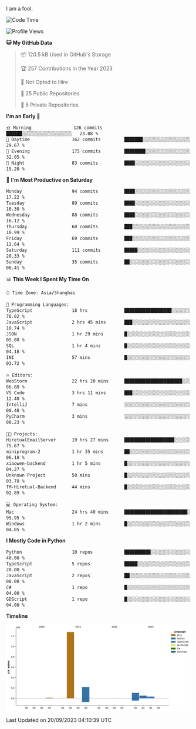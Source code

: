 I am a fool.

<!--START_SECTION:waka-->
![Code Time](http://img.shields.io/badge/Code%20Time-718%20hrs%2015%20mins-blue)

![Profile Views](http://img.shields.io/badge/Profile%20Views-2-blue)

**🐱 My GitHub Data** 

> 📦 120.5 kB Used in GitHub's Storage 
 > 
> 🏆 257 Contributions in the Year 2023
 > 
> 🚫 Not Opted to Hire
 > 
> 📜 25 Public Repositories 
 > 
> 🔑 5 Private Repositories 
 > 
**I'm an Early 🐤** 

```text
🌞 Morning                126 commits         ██████░░░░░░░░░░░░░░░░░░░   23.08 % 
🌆 Daytime                162 commits         ███████░░░░░░░░░░░░░░░░░░   29.67 % 
🌃 Evening                175 commits         ████████░░░░░░░░░░░░░░░░░   32.05 % 
🌙 Night                  83 commits          ████░░░░░░░░░░░░░░░░░░░░░   15.20 % 
```
📅 **I'm Most Productive on Saturday** 

```text
Monday                   94 commits          ████░░░░░░░░░░░░░░░░░░░░░   17.22 % 
Tuesday                  89 commits          ████░░░░░░░░░░░░░░░░░░░░░   16.30 % 
Wednesday                88 commits          ████░░░░░░░░░░░░░░░░░░░░░   16.12 % 
Thursday                 60 commits          ███░░░░░░░░░░░░░░░░░░░░░░   10.99 % 
Friday                   69 commits          ███░░░░░░░░░░░░░░░░░░░░░░   12.64 % 
Saturday                 111 commits         █████░░░░░░░░░░░░░░░░░░░░   20.33 % 
Sunday                   35 commits          ██░░░░░░░░░░░░░░░░░░░░░░░   06.41 % 
```


📊 **This Week I Spent My Time On** 

```text
🕑︎ Time Zone: Asia/Shanghai

💬 Programming Languages: 
TypeScript               18 hrs              ██████████████████░░░░░░░   70.02 % 
JavaScript               2 hrs 45 mins       ███░░░░░░░░░░░░░░░░░░░░░░   10.74 % 
JSON                     1 hr 29 mins        █░░░░░░░░░░░░░░░░░░░░░░░░   05.80 % 
SQL                      1 hr 4 mins         █░░░░░░░░░░░░░░░░░░░░░░░░   04.18 % 
INI                      57 mins             █░░░░░░░░░░░░░░░░░░░░░░░░   03.72 % 

🔥 Editors: 
WebStorm                 22 hrs 20 mins      ██████████████████████░░░   86.88 % 
VS Code                  3 hrs 11 mins       ███░░░░░░░░░░░░░░░░░░░░░░   12.40 % 
IntelliJ                 7 mins              ░░░░░░░░░░░░░░░░░░░░░░░░░   00.48 % 
PyCharm                  3 mins              ░░░░░░░░░░░░░░░░░░░░░░░░░   00.23 % 

🐱‍💻 Projects: 
HiretualEmailServer      19 hrs 27 mins      ███████████████████░░░░░░   75.67 % 
miniprogram-2            1 hr 35 mins        ██░░░░░░░░░░░░░░░░░░░░░░░   06.18 % 
xiaowen-backend          1 hr 5 mins         █░░░░░░░░░░░░░░░░░░░░░░░░   04.27 % 
Unknown Project          58 mins             █░░░░░░░░░░░░░░░░░░░░░░░░   03.78 % 
TM-Hiretual-Backend      44 mins             █░░░░░░░░░░░░░░░░░░░░░░░░   02.89 % 

💻 Operating System: 
Mac                      24 hrs 40 mins      ████████████████████████░   95.95 % 
Windows                  1 hr 2 mins         █░░░░░░░░░░░░░░░░░░░░░░░░   04.05 % 
```

**I Mostly Code in Python** 

```text
Python                   10 repos            ██████████░░░░░░░░░░░░░░░   40.00 % 
TypeScript               5 repos             █████░░░░░░░░░░░░░░░░░░░░   20.00 % 
JavaScript               2 repos             ██░░░░░░░░░░░░░░░░░░░░░░░   08.00 % 
C#                       1 repo              █░░░░░░░░░░░░░░░░░░░░░░░░   04.00 % 
GDScript                 1 repo              █░░░░░░░░░░░░░░░░░░░░░░░░   04.00 % 
```



**Timeline**

![Lines of Code chart](https://raw.githubusercontent.com/VeejaLiu/VeejaLiu/master/assets/bar_graph.png)


 Last Updated on 20/09/2023 04:10:39 UTC
<!--END_SECTION:waka-->
